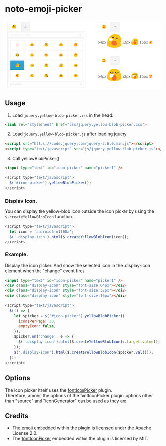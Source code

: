 # noto-emoji-picker

![yellowBlobPicker](image-for-github.png)

## Usage
1. Load `jquery.yellow-blob-picker.css` in the head.
```html
<link rel="stylesheet" href="css/jquery.yellow-blob-picker.css">
```

2. Load `jquery.yellow-blob-picker.js` after loading jquery.
```html
<script src="https://code.jquery.com/jquery-3.6.0.min.js"></script>
<script type="text/javascript" src="js/jquery.yellow-blob-picker.js"></script>
```

3. Call yellowBlobPicker().
```html
<input type="text" id="icon-picker" name="picker1" />
```
```javascript
<script type="text/javascript">
  $('#icon-picker').yellowBlobPicker();
</script>
```

### Display Icon.
You can display the yellow-blob icon outside the icon picker by using the `$.createYellowBlobIcon` function.
```javascript
<script type="text/javascript">
  let icon = 'android5-u1f60a';
  $('.display-icon').html($.createYellowBlobIcon(icon));
</script>
```

### Example.
Display the icon picker. And show the selected icon in the .display-icon element when the "change" event fires.
```html
<input type="text" id="icon-picker" name="picker1" />
<div class="display-icon" style="font-size:64px"></div>
<div class="display-icon" style="font-size:32px"></div>
<div class="display-icon" style="font-size:16px"></div>
```
```javascript
<script type="text/javascript">
  $(() => {
    let $picker = $('#icon-picker').yellowBlobPicker({
      iconsPerPage: 30,
      emptyIcon: false,
    });
    $picker.on('change', e => {
      $('.display-icon').html($.createYellowBlobIcon(e.target.value));
    });
    $('.display-icon').html($.createYellowBlobIcon($picker.val()));
  });
</script>
```

## Options
The icon picker itself uses the [fontIconPicker](https://github.com/fontIconPicker/fontIconPicker) plugin.  
Therefore, among the options of the fontIconPicker plugin, options other than "source" and "iconGenerator" can be used as they are.

## Credits
 - The [emoji](https://github.com/googlefonts/noto-emoji) embedded within the plugin is licensed under the Apache License 2.0.
 - The [fontIconPicker](https://github.com/fontIconPicker/fontIconPicker) embedded within the plugin is licensed by MIT.
